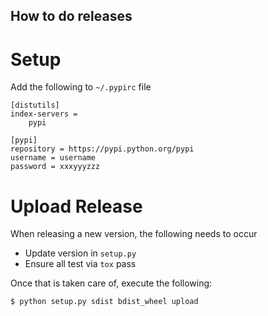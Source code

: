 How to do releases
------------------

Setup
=====

Add the following to `~/.pypirc` file
```
[distutils]
index-servers =
    pypi

[pypi]
repository = https://pypi.python.org/pypi
username = username
password = xxxyyyzzz
```

Upload Release
==============

When releasing a new version, the following needs to occur
* Update version in `setup.py`
* Ensure all test via `tox` pass

Once that is taken care of, execute the following:
```
$ python setup.py sdist bdist_wheel upload
```
